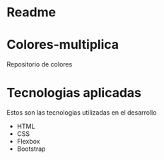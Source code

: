 <h1>Readme</h1>

# Colores-multiplica
Repositorio de colores 



# Tecnologias aplicadas
Estos son las tecnologias utilizadas en el desarrollo
<ul>
  <li>HTML</li>
  <li>CSS</li>
  <li>Flexbox</li>
  <li>Bootstrap</li>
</ul>
